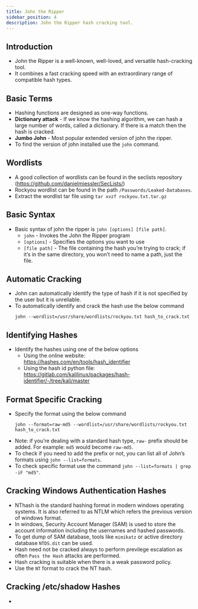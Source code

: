 ```yaml
---
title: John the Ripper
sidebar_position: 4
description: John the Ripper hash cracking tool.
---
```


## Introduction
- John the Ripper is a well-known, well-loved, and versatile hash-cracking tool. 
- It combines a fast cracking speed with an extraordinary range of compatible hash types.

## Basic Terms
- Hashing functions are designed as one-way functions.
- **Dictionary attack** - If we know the hashing algorithm, we can hash a large number of words, called a dictionary. If there is a match then the hash is cracked.
- **Jumbo John** - Most popular extended version of john the ripper.
- To find the version of john installed use the `john` command.

## Wordlists
- A good collection of wordlists can be found in the seclists repository (https://github.com/danielmiessler/SecLists/)
- Rockyou wordlist can be found in the path `/Passwords/Leaked-Databases`.
- Extract the wordlist tar file using `tar xvzf rockyou.txt.tar.gz`

## Basic Syntax
- Basic syntax of john the ripper is `john [options] [file path]`.
  - `john` - Invokes the John the Ripper program
  - `[options]` - Specifies the options you want to use
  - `[file path]` - The file containing the hash you’re trying to crack; if it’s in the same directory, you won’t need to name a path, just the file.


## Automatic Cracking
- John can automatically identify the type of hash if it is not specified by the user but it is unreliable.
- To automatically identify and crack the hash use the below command
  ```
  john --wordlist=/usr/share/wordlists/rockyou.txt hash_to_crack.txt
  ```

## Identifying Hashes
- Identify the hashes using one of the below options 
    - Using the online website: https://hashes.com/en/tools/hash_identifier
    - Using the hash id python file:  https://gitlab.com/kalilinux/packages/hash-identifier/-/tree/kali/master

## Format Specific Cracking
- Specify the format using the below command
    ```
    john --format=raw-md5 --wordlist=/usr/share/wordlists/rockyou.txt hash_to_crack.txt
    ```
- Note: if you’re dealing with a standard hash type, `raw-` prefix should be added. For example: `md5` would become `raw-md5`.
- To check if you need to add the prefix or not, you can list all of John’s formats using `john --list=formats`.
- To check specific format use the command `john --list=formats | grep -iF "md5"`.

## Cracking Windows Authentication Hashes
- NThash is the standard hashing format in modern windows operating systems. It is also referred to as NTLM which refers the previous version of windows format.
- In windows, Security Account Manager (SAM) is used to store the account information including the usernames and hashed passwords.
- To get dump of SAM database, tools like `mimikatz` or active directory database `NTDS.dit` can be used.
- Hash need not be cracked always to perform previlege escalation as often `Pass the Hash` attacks are performed.
- Hash cracking is suitable when there is a weak password policy.
- Use the `NT` format to crack the NT hash.

## Cracking /etc/shadow Hashes
- 